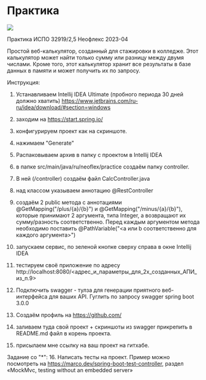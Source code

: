 # Практика

![](https://www.neoflex.ru/img/newlogo.f445dcc7.png)


Практика ИСПО 32919/2,5 Неофлекс 2023-04

Простой веб-калькулятор, созданный для стажировки в колледже. Этот калькулятор может найти 
только сумму или разницу между двумя числами. Кроме того, этот калькулятор хранит все результаты в 
базе данных в памяти и может получить их по запросу.

Инструкция: 
1. Устанавливаем Intellij IDEA Ultimate (пробного периода 30 дней должно хватить) 
https://www.jetbrains.com/ru-ru/idea/download/#section=windows
2. заходим на https://start.spring.io/
3. конфигурируем проект как на скриншоте.

4. нажимаем "Generate"
5. Распаковываем архив в папку с проектом в Intellij IDEA 
6. в папке src/main/java/ru/neoflex/practice создаём папку controller. 
7. В ней (/controller) создаём файл CalcController.java 
8. над классом указываем аннотацию @RestController
9. создаём 2 public метода с аннотациями @GetMapping("/plus/{a}/{b}")  и @GetMapping("/minus/{a}/{b}"), которые принимают 2 аргумента, типа Integer, а возвращают их сумму/разность соответственно. Перед каждым аргументом метода необходимо поставить @PathVariable("<a или b соответственно для каждого аргумента>")
10. запускаем сервис, по зеленой кнопке сверху справа в окне Intellij IDEA
11. тестируем своё приложение по адресу http://localhost:8080/<адрес_и_параметры_для_2х_созданных_АПИ_из_п.9> 
12. Подключить swagger - тулза для генерации приятного веб-интерфейса для ваших API. Гуглить по запросу swagger spring boot 3.0.0
13. Создаём профиль на https://github.com/
14. заливаем туда свой проект + скриншоты из swagger прикрепить в README.md файл в корень проекта.
15. присылаем мне ссылку на ваш проект на гитхабе.
 
Задание со "*":
16. Написать тесты на проект. Пример можно посмотреть на https://marco.dev/spring-boot-test-controller, раздел «MockMvc, testing without an embedded server»


 
